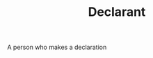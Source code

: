 ---
title: Declarant
letter: D
permalink: "/definitions/bld-declarant.html"
body: A person who makes a declaration
published_at: '2018-07-07'
source: Black's Law Dictionary 2nd Ed (1910)
layout: post
---